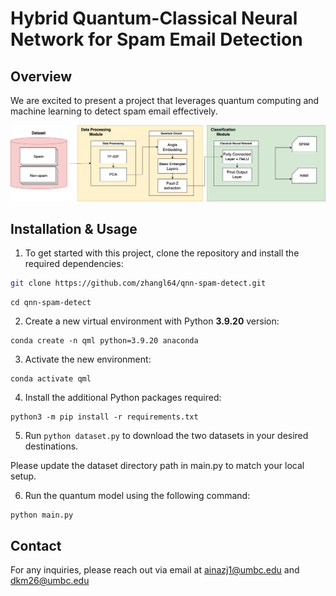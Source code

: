 # Hybrid Quantum-Classical Neural Network for Spam Email Detection

## Overview
We are excited to present a project that leverages quantum computing and machine learning to detect spam email effectively.

![Quantum_Spam_diagram.png](Quantum_Spam_diagram.png "pipeline")


## Installation & Usage

1. To get started with this project, clone the repository and install the required dependencies:

```bash
git clone https://github.com/zhangl64/qnn-spam-detect.git
```
```
cd qnn-spam-detect
```
2. Create a new virtual environment with Python **3.9.20** version: 
```
conda create -n qml python=3.9.20 anaconda
```
3. Activate the new environment: 
```
conda activate qml
```
4. Install the additional Python packages required:

```
python3 -m pip install -r requirements.txt
```

5. Run ```python dataset.py``` to download the two datasets in your desired destinations.

Please update the dataset directory path in main.py to match your local setup.

6. Run the quantum model using the following command:

```
python main.py
```
<!--
## Citation
If you use this project or its findings, please cite it as follows:

```

```
-->


## Contact
For any inquiries, please reach out via email at ainazj1@umbc.edu and dkm26@umbc.edu
